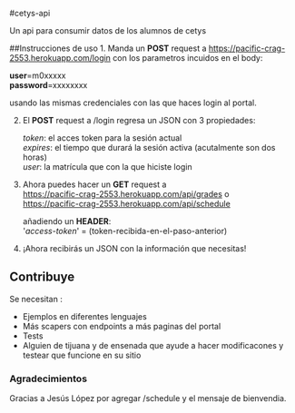 #cetys-api

Un api para consumir datos de los alumnos de cetys

##Instrucciones de uso
1. 
   Manda un **POST** request a https://pacific-crag-2553.herokuapp.com/login con los
   parametros incuidos en el body:

   **user**=m0xxxxx  
   **password**=xxxxxxxx

   usando las mismas credenciales con las que haces login al portal.

2. 
   El **POST** request a /login regresa un JSON con 3 propiedades:

   *token*: el acces token para la sesión actual  
   *expires*: el tiempo que durará la sesión activa (acutalmente son dos horas)  
   *user*: la matrícula que con la que hiciste login

3. 
   Ahora puedes hacer un **GET** request a  
   https://pacific-crag-2553.herokuapp.com/api/grades o  
   https://pacific-crag-2553.herokuapp.com/api/schedule

   añadiendo un **HEADER**:  
   '*access-token*' = (token-recibida-en-el-paso-anterior)

4. 
   ¡Ahora recibirás un JSON con la información que necesitas!

## Contribuye
Se necesitan : 
- Ejemplos en diferentes lenguajes
- Más scapers con endpoints a más paginas del portal
- Tests
- Alguien de tijuana y de ensenada que ayude a hacer modificacones y testear que funcione en su sitio

### Agradecimientos
Gracias a Jesús López por agregar /schedule y el mensaje de bienvendia.
